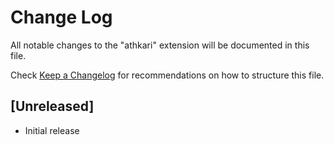 # Change Log

All notable changes to the "athkari" extension will be documented in this file.

Check [Keep a Changelog](http://keepachangelog.com/) for recommendations on how to structure this file.

## [Unreleased]

- Initial release